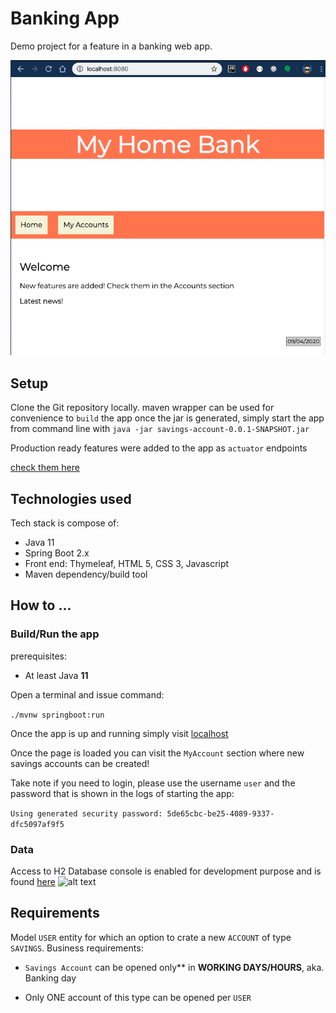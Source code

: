 # Banking App

Demo project for a feature in a banking  web app.

![alt text](docs/app.png)
## Setup

 Clone the Git repository locally.
 maven wrapper can be used for convenience to `build` the app
 once the jar is generated, simply start the app from command line with
 `java -jar savings-account-0.0.1-SNAPSHOT.jar`  
 
 Production ready features were added to the app as `actuator` endpoints
 
 [check them here](http://localhost:8080/actuator)
 
## Technologies used
 Tech stack is compose of:
 
 * Java 11
 * Spring Boot 2.x
 * Front end: Thymeleaf, HTML 5, CSS 3, Javascript
 * Maven dependency/build tool
  
## How to ...

### Build/Run the app
  
  prerequisites:
   
   * At least Java **11**
    
   Open a terminal and issue command: 
   
   ```./mvnw springboot:run```
   
   Once the app is up and running simply visit [localhost](http://localhost:8080)
   
   Once the page is loaded you can visit the `MyAccount` section where new savings accounts
   can be created!
   
   Take note if you need to login, please use the username `user` and the password that is 
   shown in the logs of starting the app:
   
   ```Using generated security password: 5de65cbc-be25-4089-9337-dfc5097af9f5```

### Data

   Access to H2 Database console is enabled for development purpose and is found [here](http://localhost:8080/h2-console/)
![alt text](docs/h2-console.png)

## Requirements

Model `USER` entity for which an option to crate a new `ACCOUNT` of type `SAVINGS`.
Business requirements:

+ `Savings Account` can be opened only** in **WORKING DAYS/HOURS**, aka. Banking day
    
+ Only ONE account of this type can be opened per `USER`

